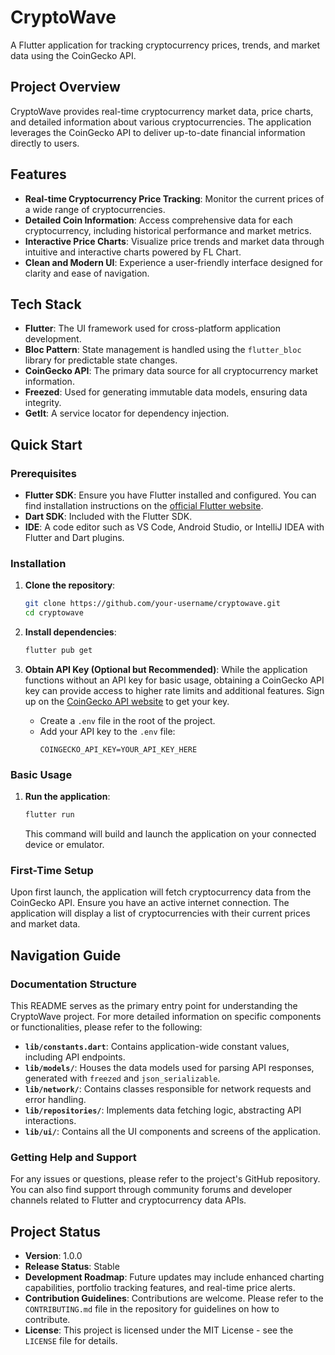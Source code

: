# CryptoWave

A Flutter application for tracking cryptocurrency prices, trends, and market data using the CoinGecko API.

## Project Overview

CryptoWave provides real-time cryptocurrency market data, price charts, and detailed information about various cryptocurrencies. The application leverages the CoinGecko API to deliver up-to-date financial information directly to users.

## Features

*   **Real-time Cryptocurrency Price Tracking**: Monitor the current prices of a wide range of cryptocurrencies.
*   **Detailed Coin Information**: Access comprehensive data for each cryptocurrency, including historical performance and market metrics.
*   **Interactive Price Charts**: Visualize price trends and market data through intuitive and interactive charts powered by FL Chart.
*   **Clean and Modern UI**: Experience a user-friendly interface designed for clarity and ease of navigation.

## Tech Stack

*   **Flutter**: The UI framework used for cross-platform application development.
*   **Bloc Pattern**: State management is handled using the `flutter_bloc` library for predictable state changes.
*   **CoinGecko API**: The primary data source for all cryptocurrency market information.
*   **Freezed**: Used for generating immutable data models, ensuring data integrity.
*   **GetIt**: A service locator for dependency injection.

## Quick Start

### Prerequisites

*   **Flutter SDK**: Ensure you have Flutter installed and configured. You can find installation instructions on the [official Flutter website](https://flutter.dev/docs/get-started/install).
*   **Dart SDK**: Included with the Flutter SDK.
*   **IDE**: A code editor such as VS Code, Android Studio, or IntelliJ IDEA with Flutter and Dart plugins.

### Installation

1.  **Clone the repository**:
    ```bash
    git clone https://github.com/your-username/cryptowave.git
    cd cryptowave
    ```

2.  **Install dependencies**:
    ```bash
    flutter pub get
    ```

3.  **Obtain API Key (Optional but Recommended)**:
    While the application functions without an API key for basic usage, obtaining a CoinGecko API key can provide access to higher rate limits and additional features. Sign up on the [CoinGecko API website](https://www.coingecko.com/en/api/documentation) to get your key.
    *   Create a `.env` file in the root of the project.
    *   Add your API key to the `.env` file:
        ```
        COINGECKO_API_KEY=YOUR_API_KEY_HERE
        ```

### Basic Usage

1.  **Run the application**:
    ```bash
    flutter run
    ```

    This command will build and launch the application on your connected device or emulator.

### First-Time Setup

Upon first launch, the application will fetch cryptocurrency data from the CoinGecko API. Ensure you have an active internet connection. The application will display a list of cryptocurrencies with their current prices and market data.

## Navigation Guide

### Documentation Structure

This README serves as the primary entry point for understanding the CryptoWave project. For more detailed information on specific components or functionalities, please refer to the following:

*   **`lib/constants.dart`**: Contains application-wide constant values, including API endpoints.
*   **`lib/models/`**: Houses the data models used for parsing API responses, generated with `freezed` and `json_serializable`.
*   **`lib/network/`**: Contains classes responsible for network requests and error handling.
*   **`lib/repositories/`**: Implements data fetching logic, abstracting API interactions.
*   **`lib/ui/`**: Contains all the UI components and screens of the application.

### Getting Help and Support

For any issues or questions, please refer to the project's GitHub repository. You can also find support through community forums and developer channels related to Flutter and cryptocurrency data APIs.

## Project Status

*   **Version**: 1.0.0
*   **Release Status**: Stable
*   **Development Roadmap**: Future updates may include enhanced charting capabilities, portfolio tracking features, and real-time price alerts.
*   **Contribution Guidelines**: Contributions are welcome. Please refer to the `CONTRIBUTING.md` file in the repository for guidelines on how to contribute.
*   **License**: This project is licensed under the MIT License - see the `LICENSE` file for details.
